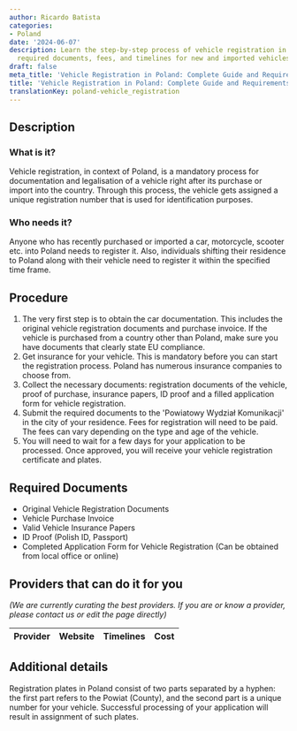 ```yaml
---
author: Ricardo Batista
categories:
- Poland
date: '2024-06-07'
description: Learn the step-by-step process of vehicle registration in Poland including
  required documents, fees, and timelines for new and imported vehicles.
draft: false
meta_title: 'Vehicle Registration in Poland: Complete Guide and Requirements'
title: 'Vehicle Registration in Poland: Complete Guide and Requirements'
translationKey: poland-vehicle_registration
---
```


## Description
### What is it?
Vehicle registration, in context of Poland, is a mandatory process for documentation and legalisation of a vehicle right after its purchase or import into the country. Through this process, the vehicle gets assigned a unique registration number that is used for identification purposes.

### Who needs it?
Anyone who has recently purchased or imported a car, motorcycle, scooter etc. into Poland needs to register it. Also, individuals shifting their residence to Poland along with their vehicle need to register it within the specified time frame.

## Procedure
1. The very first step is to obtain the car documentation. This includes the original vehicle registration documents and purchase invoice. If the vehicle is purchased from a country other than Poland, make sure you have documents that clearly state EU compliance.
2. Get insurance for your vehicle. This is mandatory before you can start the registration process. Poland has numerous insurance companies to choose from.
3. Collect the necessary documents: registration documents of the vehicle, proof of purchase, insurance papers, ID proof and a filled application form for vehicle registration.
4. Submit the required documents to the 'Powiatowy Wydział Komunikacji' in the city of your residence. Fees for registration will need to be paid. The fees can vary depending on the type and age of the vehicle.
5. You will need to wait for a few days for your application to be processed. Once approved, you will receive your vehicle registration certificate and plates.

## Required Documents
- Original Vehicle Registration Documents
- Vehicle Purchase Invoice
- Valid Vehicle Insurance Papers
- ID Proof (Polish ID, Passport)
- Completed Application Form for Vehicle Registration (Can be obtained from local office or online)

## Providers that can do it for you

_(We are currently curating the best providers. If you are or know a provider, please contact us or edit the page directly)_

| Provider        |     Website     |     Timelines    |       Cost      |
| --------------- | --------------- |  :-------------: | :-------------: |

## Additional details
Registration plates in Poland consist of two parts separated by a hyphen: the first part refers to the Powiat (County), and the second part is a unique number for your vehicle. Successful processing of your application will result in assignment of such plates.